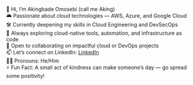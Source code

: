 👋 Hi, I’m Akingbade Omosebi (call me Aking)  
🌥️ Passionate about cloud technologies — AWS, Azure, and Google Cloud  
🛠️ Currently deepening my skills in Cloud Engineering and DevSecOps  
👀 Always exploring cloud-native tools, automation, and infrastructure as code  
🤝 Open to collaborating on impactful cloud or DevOps projects  
📫 Let’s connect on LinkedIn: [LinkedIn](https://www.linkedin.com/in/aomosebi/)  
🙋‍♂️ Pronouns: He/Him  
⚡ Fun Fact: A small act of kindness can make someone’s day — go spread some positivity!
